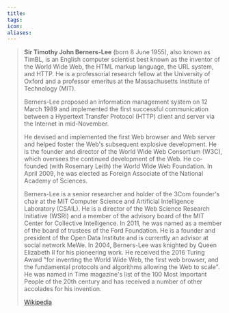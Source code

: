 ```yaml
---
title: 
tags: 
icon: 
aliases: 
---
```

> **Sir Timothy John Berners-Lee**  (born 8 June 1955), also known as TimBL, is an English computer scientist best known as the inventor of the World Wide Web, the HTML markup language, the URL system, and HTTP. He is a professorial research fellow at the University of Oxford and a professor emeritus at the Massachusetts Institute of Technology (MIT).
>
> Berners-Lee proposed an information management system on 12 March 1989 and implemented the first successful communication between a Hypertext Transfer Protocol (HTTP) client and server via the Internet in mid-November.
>
> He devised and implemented the first Web browser and Web server and helped foster the Web's subsequent explosive development. He is the founder and director of the World Wide Web Consortium (W3C), which oversees the continued development of the Web. He co-founded (with Rosemary Leith) the World Wide Web Foundation. In April 2009, he was elected as Foreign Associate of the National Academy of Sciences.
>
> Berners-Lee is a senior researcher and holder of the 3Com founder's chair at the MIT Computer Science and Artificial Intelligence Laboratory (CSAIL). He is a director of the Web Science Research Initiative (WSRI) and a member of the advisory board of the MIT Center for Collective Intelligence. In 2011, he was named as a member of the board of trustees of the Ford Foundation. He is a founder and president of the Open Data Institute and is currently an advisor at social network MeWe. In 2004, Berners-Lee was knighted by Queen Elizabeth II for his pioneering work. He received the 2016 Turing Award "for inventing the World Wide Web, the first web browser, and the fundamental protocols and algorithms allowing the Web to scale". He was named in Time magazine's list of the 100 Most Important People of the 20th century and has received a number of other accolades for his invention.
>
> [Wikipedia](https://en.wikipedia.org/wiki/Tim%20Berners-Lee)